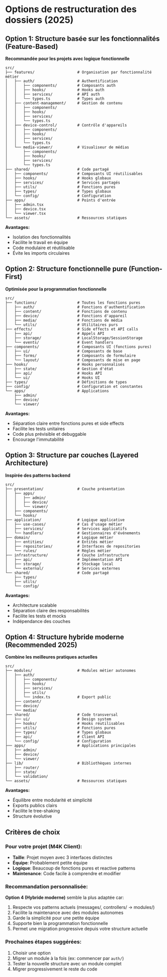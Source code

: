 # Options de restructuration des dossiers (2025)

## Option 1: Structure basée sur les fonctionnalités (Feature-Based)

**Recommandée pour les projets avec logique fonctionnelle**

```
src/
├── features/                   # Organisation par fonctionnalité métier
│   ├── auth/                   # Authentification
│   │   ├── components/         # Composants auth
│   │   ├── hooks/              # Hooks auth
│   │   ├── services/           # API auth
│   │   └── types.ts            # Types auth
│   ├── content-management/     # Gestion de contenu
│   │   ├── components/
│   │   ├── hooks/
│   │   ├── services/
│   │   └── types.ts
│   ├── device-control/         # Contrôle d'appareils
│   │   ├── components/
│   │   ├── hooks/
│   │   ├── services/
│   │   └── types.ts
│   └── media-viewer/           # Visualiseur de médias
│       ├── components/
│       ├── hooks/
│       ├── services/
│       └── types.ts
├── shared/                     # Code partagé
│   ├── components/             # Composants UI réutilisables
│   ├── hooks/                  # Hooks globaux
│   ├── services/               # Services partagés
│   ├── utils/                  # Fonctions pures
│   ├── types/                  # Types globaux
│   └── config/                 # Configuration
├── apps/                       # Points d'entrée
│   ├── admin.tsx
│   ├── device.tsx
│   └── viewer.tsx
└── assets/                     # Ressources statiques
```

**Avantages:**

- Isolation des fonctionnalités
- Facilite le travail en équipe
- Code modulaire et réutilisable
- Évite les imports circulaires

## Option 2: Structure fonctionnelle pure (Function-First)

**Optimisée pour la programmation fonctionnelle**

```
src/
├── functions/                  # Toutes les fonctions pures
│   ├── auth/                   # Fonctions d'authentification
│   ├── content/                # Fonctions de contenu
│   ├── device/                 # Fonctions d'appareil
│   ├── media/                  # Fonctions de média
│   └── utils/                  # Utilitaires purs
├── effects/                    # Side effects et API calls
│   ├── api/                    # Appels API
│   ├── storage/                # LocalStorage/SessionStorage
│   └── events/                 # Event handlers
├── components/                 # Composants UI (fonctions pures)
│   ├── ui/                     # Composants de base
│   ├── forms/                  # Composants de formulaire
│   └── layout/                 # Composants de mise en page
├── hooks/                      # Hooks personnalisés
│   ├── state/                  # Gestion d'état
│   ├── api/                    # Hooks API
│   └── ui/                     # Hooks UI
├── types/                      # Définitions de types
├── config/                     # Configuration et constantes
└── apps/                       # Applications
    ├── admin/
    ├── device/
    └── viewer/
```

**Avantages:**

- Séparation claire entre fonctions pures et side effects
- Facilite les tests unitaires
- Code plus prévisible et debuggable
- Encourage l'immutabilité

## Option 3: Structure par couches (Layered Architecture)

**Inspirée des patterns backend**

```
src/
├── presentation/               # Couche présentation
│   ├── apps/
│   │   ├── admin/
│   │   ├── device/
│   │   └── viewer/
│   ├── components/
│   └── hooks/
├── application/                # Logique applicative
│   ├── use-cases/              # Cas d'usage métier
│   ├── services/               # Services applicatifs
│   └── handlers/               # Gestionnaires d'événements
├── domain/                     # Logique métier
│   ├── entities/               # Entités métier
│   ├── repositories/           # Interfaces de repositories
│   └── rules/                  # Règles métier
├── infrastructure/             # Couche infrastructure
│   ├── api/                    # Implémentation API
│   ├── storage/                # Stockage local
│   └── external/               # Services externes
└── shared/                     # Code partagé
    ├── types/
    ├── utils/
    └── config/
```

**Avantages:**

- Architecture scalable
- Séparation claire des responsabilités
- Facilite les tests et mocks
- Indépendance des couches

## Option 4: Structure hybride moderne (Recommended 2025)

**Combine les meilleures pratiques actuelles**

```
src/
├── modules/                    # Modules métier autonomes
│   ├── auth/
│   │   ├── components/
│   │   ├── hooks/
│   │   ├── services/
│   │   ├── utils/
│   │   └── index.ts            # Export public
│   ├── content/
│   ├── device/
│   └── media/
├── shared/                     # Code transversal
│   ├── ui/                     # Design system
│   ├── hooks/                  # Hooks réutilisables
│   ├── utils/                  # Fonctions pures
│   ├── types/                  # Types globaux
│   ├── api/                    # Client API
│   └── config/                 # Configuration
├── apps/                       # Applications principales
│   ├── admin/
│   ├── device/
│   └── viewer/
├── lib/                        # Bibliothèques internes
│   ├── router/
│   ├── state/
│   └── validation/
└── assets/                     # Ressources statiques
```

**Avantages:**

- Équilibre entre modularité et simplicité
- Exports publics clairs
- Facilite le tree-shaking
- Structure évolutive

## Critères de choix

### Pour votre projet (M4K Client):

- **Taille**: Projet moyen avec 3 interfaces distinctes
- **Équipe**: Probablement petite équipe
- **Logique**: Beaucoup de fonctions pures et reactive patterns
- **Maintenance**: Code facile à comprendre et modifier

### Recommandation personnalisée:

**Option 4 (Hybride moderne)** semble la plus adaptée car:

1. Respecte vos patterns actuels (messages/, controllers/ → modules/)
2. Facilite la maintenance avec des modules autonomes
3. Garde la simplicité pour une petite équipe
4. Supporte bien la programmation fonctionnelle
5. Permet une migration progressive depuis votre structure actuelle

### Prochaines étapes suggérées:

1. Choisir une option
2. Migrer un module à la fois (ex: commencer par `auth/`)
3. Tester la nouvelle structure avec un module complet
4. Migrer progressivement le reste du code
